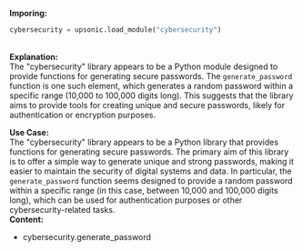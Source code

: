 <b class="custom_code_highlight_green">Imporing:</b><br>
```python
cybersecurity = upsonic.load_module("cybersecurity")
```
<br><b class="custom_code_highlight_green">Explanation:</b><br>The "cybersecurity" library appears to be a Python module designed to provide functions for generating secure passwords. The `generate_password` function is one such element, which generates a random password within a specific range (10,000 to 100,000 digits long). This suggests that the library aims to provide tools for creating unique and secure passwords, likely for authentication or encryption purposes.

<b class="custom_code_highlight_green">Use Case:</b><br>The "cybersecurity" library appears to be a Python library that provides functions for generating secure passwords. The primary aim of this library is to offer a simple way to generate unique and strong passwords, making it easier to maintain the security of digital systems and data. In particular, the `generate_password` function seems designed to provide a random password within a specific range (in this case, between 10,000 and 100,000 digits long), which can be used for authentication purposes or other cybersecurity-related tasks.
<br><b class="custom_code_highlight_green">Content:</b><br>
  - cybersecurity.generate_password
